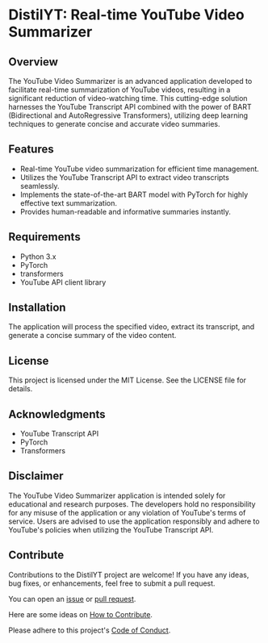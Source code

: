 # DistilYT: Real-time YouTube Video Summarizer

## Overview

The YouTube Video Summarizer is an advanced application developed to facilitate real-time summarization of YouTube videos, resulting in a significant reduction of video-watching time. This cutting-edge solution harnesses the YouTube Transcript API combined with the power of BART (Bidirectional and AutoRegressive Transformers), utilizing deep learning techniques to generate concise and accurate video summaries.

## Features

* Real-time YouTube video summarization for efficient time management.
* Utilizes the YouTube Transcript API to extract video transcripts seamlessly.
* Implements the state-of-the-art BART model with PyTorch for highly effective text summarization.
* Provides human-readable and informative summaries instantly.

## Requirements

* Python 3.x
* PyTorch
* transformers
* YouTube API client library

## Installation

The application will process the specified video, extract its transcript, and generate a concise summary of the video content.

## License
This project is licensed under the MIT License. See the LICENSE file for details.

## Acknowledgments
* YouTube Transcript API
* PyTorch
* Transformers

## Disclaimer
The YouTube Video Summarizer application is intended solely for educational and research purposes. The developers hold no responsibility for any misuse of the application or any violation of YouTube's terms of service. Users are advised to use the application responsibly and adhere to YouTube's policies when utilizing the YouTube Transcript API.

## Contribute

Contributions to the DistilYT project are welcome! If you have any ideas, bug fixes, or enhancements, feel free to submit a pull request.

You can open an [issue](https://github.com/vishnux/DistilYT/issues) or [pull request](https://github.com/vishnux/DistilYT/pulls).

Here are some ideas on [How to Contribute](https://opensource.guide/how-to-contribute/).

Please adhere to this project's [Code of Conduct](https://www.contributor-covenant.org/version/2/1/code_of_conduct/).









